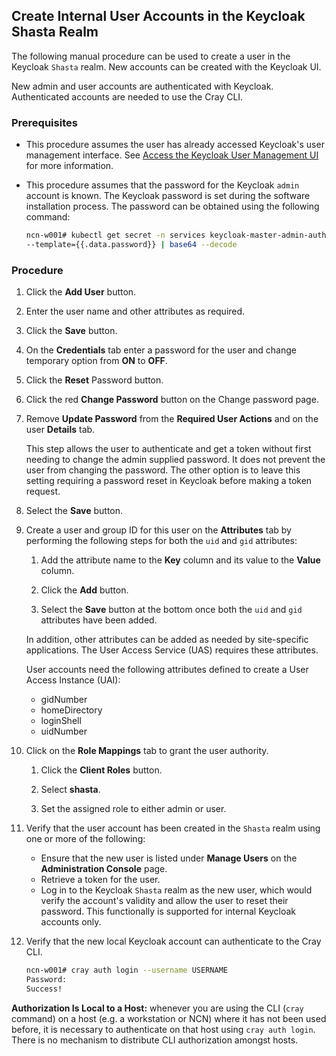 ## Create Internal User Accounts in the Keycloak Shasta Realm

The following manual procedure can be used to create a user in the Keycloak `Shasta` realm. New accounts can be created with the Keycloak UI.

New admin and user accounts are authenticated with Keycloak. Authenticated accounts are needed to use the Cray CLI.

### Prerequisites

-   This procedure assumes the user has already accessed Keycloak's user management interface. See [Access the Keycloak User Management UI](Access_the_Keycloak_User_Management_UI.md) for more information.
-   This procedure assumes that the password for the Keycloak `admin` account is known. The Keycloak password is set during the software installation process. The password can be obtained using the following command:

    ```bash
    ncn-w001# kubectl get secret -n services keycloak-master-admin-auth \
    --template={{.data.password}} | base64 --decode
    ```

### Procedure

1.  Click the **Add User** button.

2.  Enter the user name and other attributes as required.

3.  Click the **Save** button.

4.  On the **Credentials** tab enter a password for the user and change temporary option from **ON** to **OFF**.

5.  Click the **Reset** Password button.

6.  Click the red **Change Password** button on the Change password page.

7.  Remove **Update Password** from the **Required User Actions** and on the user **Details** tab.

    This step allows the user to authenticate and get a token without first needing to change the admin supplied password. It does not prevent the user from changing the password. The other option is to leave this setting requiring a password reset in Keycloak before making a token request.

8.  Select the **Save** button.

9.  Create a user and group ID for this user on the **Attributes** tab by performing the following steps for both the `uid` and `gid` attributes:

    1.  Add the attribute name to the **Key** column and its value to the **Value** column.

    2.  Click the **Add** button.

    3.  Select the **Save** button at the bottom once both the `uid` and `gid` attributes have been added.

    In addition, other attributes can be added as needed by site-specific applications. The User Access Service \(UAS\) requires these attributes.

    User accounts need the following attributes defined to create a User Access Instance \(UAI\):

    -   gidNumber
    -   homeDirectory
    -   loginShell
    -   uidNumber

10. Click on the **Role Mappings** tab to grant the user authority.

    1.  Click the **Client Roles** button.

    2.  Select **shasta**.

    3.  Set the assigned role to either admin or user.

11. Verify that the user account has been created in the `Shasta` realm using one or more of the following:

    -   Ensure that the new user is listed under **Manage Users** on the **Administration Console** page.
    -   Retrieve a token for the user.
    -   Log in to the Keycloak `Shasta` realm as the new user, which would verify the account's validity and allow the user to reset their password. This functionally is supported for internal Keycloak accounts only.

12. Verify that the new local Keycloak account can authenticate to the Cray CLI.

    ```bash
    ncn-w001# cray auth login --username USERNAME
    Password:
    Success!
    ```

**Authorization Is Local to a Host:** whenever you are using the CLI (`cray` command) on a host (e.g. a workstation or NCN) where it has not been used before, it is necessary to authenticate on that host using `cray auth login`. There is no mechanism to distribute CLI authorization amongst hosts.
